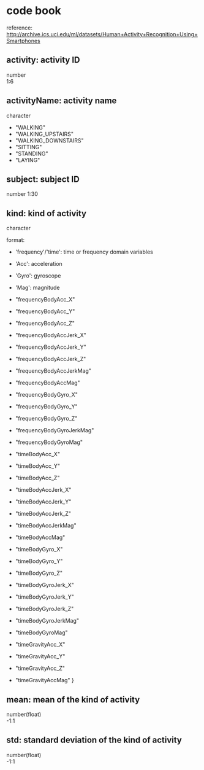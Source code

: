 # code book

reference: http://archive.ics.uci.edu/ml/datasets/Human+Activity+Recognition+Using+Smartphones

## activity: activity ID
number    
1:6

## activityName: activity name
character

- "WALKING"
- "WALKING_UPSTAIRS"
- "WALKING_DOWNSTAIRS"
- "SITTING"
- "STANDING"
- "LAYING"


## subject: subject ID
number
1:30

## kind: kind of activity
character

format:    
- 'frequency'/'time': time or frequency domain variables
- 'Acc': acceleration
- 'Gyro': gyroscope
- 'Mag': magnitude

- "frequencyBodyAcc_X"
- "frequencyBodyAcc_Y"
- "frequencyBodyAcc_Z"
- "frequencyBodyAccJerk_X"
- "frequencyBodyAccJerk_Y"
- "frequencyBodyAccJerk_Z"
- "frequencyBodyAccJerkMag"
- "frequencyBodyAccMag"
- "frequencyBodyGyro_X"
- "frequencyBodyGyro_Y"
- "frequencyBodyGyro_Z"
- "frequencyBodyGyroJerkMag"
- "frequencyBodyGyroMag"
- "timeBodyAcc_X"
- "timeBodyAcc_Y"
- "timeBodyAcc_Z"
- "timeBodyAccJerk_X"
- "timeBodyAccJerk_Y"
- "timeBodyAccJerk_Z"
- "timeBodyAccJerkMag"
- "timeBodyAccMag"
- "timeBodyGyro_X"
- "timeBodyGyro_Y"
- "timeBodyGyro_Z"
- "timeBodyGyroJerk_X"
- "timeBodyGyroJerk_Y"
- "timeBodyGyroJerk_Z"
- "timeBodyGyroJerkMag"
- "timeBodyGyroMag"
- "timeGravityAcc_X"
- "timeGravityAcc_Y"
- "timeGravityAcc_Z"
- "timeGravityAccMag"
}

## mean: mean of the kind of activity
number(float)    
-1:1

## std: standard deviation of the kind of activity
number(float)    
-1:1
